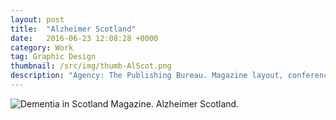 ```yaml
---
layout: post
title:  "Alzheimer Scotland"
date:   2016-06-23 12:08:28 +0000
category: Work
tag: Graphic Design
thumbnail: /src/img/thumb-AlScot.png
description: "Agency: The Publishing Bureau. Magazine layout, conference programme, various prints."
---
```


<img class="myImg" src="{{ site.baseurl }}/src/img/alscot-final.jpg" alt="Dementia in Scotland Magazine. Alzheimer Scotland.">
